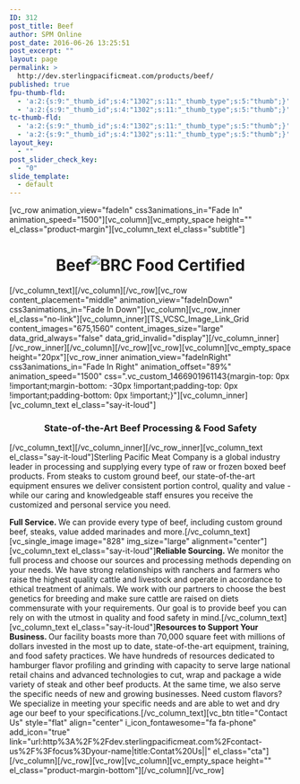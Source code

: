 ```yaml
---
ID: 312
post_title: Beef
author: SPM Online
post_date: 2016-06-26 13:25:51
post_excerpt: ""
layout: page
permalink: >
  http://dev.sterlingpacificmeat.com/products/beef/
published: true
fpu-thumb-fld:
  - 'a:2:{s:9:"_thumb_id";s:4:"1302";s:11:"_thumb_type";s:5:"thumb";}'
  - 'a:2:{s:9:"_thumb_id";s:4:"1302";s:11:"_thumb_type";s:5:"thumb";}'
tc-thumb-fld:
  - 'a:2:{s:9:"_thumb_id";s:4:"1302";s:11:"_thumb_type";s:5:"thumb";}'
  - 'a:2:{s:9:"_thumb_id";s:4:"1302";s:11:"_thumb_type";s:5:"thumb";}'
layout_key:
  - ""
post_slider_check_key:
  - "0"
slide_template:
  - default
---
```

[vc_row animation_view="fadeIn" css3animations_in="Fade In" animation_speed="1500"][vc_column][vc_empty_space height="" el_class="product-margin"][vc_column_text el_class="subtitle"]
<h1 class="page-title" style="text-align: center;">Beef<img class="brc" src="http://dev.sterlingpacificmeat.com/wp-content/uploads/2016/10/brc-logo-44x66.png" alt="BRC Food Certified" /></h1>
[/vc_column_text][/vc_column][/vc_row][vc_row content_placement="middle" animation_view="fadeInDown" css3animations_in="Fade In Down"][vc_column][vc_row_inner el_class="no-link"][vc_column_inner][TS_VCSC_Image_Link_Grid content_images="675,1560" content_images_size="large" data_grid_always="false" data_grid_invalid="display"][/vc_column_inner][/vc_row_inner][/vc_column][/vc_row][vc_row][vc_column][vc_empty_space height="20px"][vc_row_inner animation_view="fadeInRight" css3animations_in="Fade In Right" animation_offset="89%" animation_speed="1500" css=".vc_custom_1466901961143{margin-top: 0px !important;margin-bottom: -30px !important;padding-top: 0px !important;padding-bottom: 0px !important;}"][vc_column_inner][vc_column_text el_class="say-it-loud"]
<h3 style="text-align: center;">State-of-the-Art Beef Processing &amp; Food Safety</h3>
[/vc_column_text][/vc_column_inner][/vc_row_inner][vc_column_text el_class="say-it-loud"]Sterling Pacific Meat Company is a global industry leader in processing and supplying every type of raw or frozen boxed beef products. From steaks to custom ground beef, our state-of-the-art equipment ensures we deliver consistent portion control, quality and value - while our caring and knowledgeable staff ensures you receive the customized and personal service you need.

<strong>Full Service. </strong>We can provide every type of beef, including custom ground beef, steaks, value added marinades and more.[/vc_column_text][vc_single_image image="828" img_size="large" alignment="center"][vc_column_text el_class="say-it-loud"]<strong>Reliable Sourcing.</strong> We monitor the full process and choose our sources and processing methods depending on your needs. We have strong relationships with ranchers and farmers who raise the highest quality cattle and livestock and operate in accordance to ethical treatment of animals. We work with our partners to choose the best genetics for breeding and make sure cattle are raised on diets commensurate with your requirements. Our goal is to provide beef you can rely on with the utmost in quality and food safety in mind.[/vc_column_text][vc_column_text el_class="say-it-loud"]<strong>Resources to Support Your Business. </strong>Our facility boasts more than 70,000 square feet with millions of dollars invested in the most up to date, state-of-the-art equipment, training, and food safety practices. We have hundreds of resources dedicated to hamburger flavor profiling and grinding with capacity to serve large national retail chains and advanced technologies to cut, wrap and package a wide variety of steak and other beef products. At the same time, we also serve the specific needs of new and growing businesses. Need custom flavors? We specialize in meeting your specific needs and are able to wet and dry age our beef to your specifications.[/vc_column_text][vc_btn title="Contact Us" style="flat" align="center" i_icon_fontawesome="fa fa-phone" add_icon="true" link="url:http%3A%2F%2Fdev.sterlingpacificmeat.com%2Fcontact-us%2F%3Ffocus%3Dyour-name|title:Contat%20Us||" el_class="cta"][/vc_column][/vc_row][vc_row][vc_column][vc_empty_space height="" el_class="product-margin-bottom"][/vc_column][/vc_row]